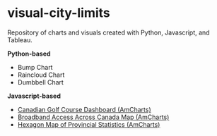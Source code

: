 # visual-city-limits
Repository of charts and visuals created with Python, Javascript, and Tableau.

<strong>Python-based</strong>
- Bump Chart
- Raincloud Chart
- Dumbbell Chart

<strong>Javascript-based</strong>
- <a href="https://fitzpk.github.io/visual-city-limits/javascript/score-golf/score_app.html">Canadian Golf Course Dashboard (AmCharts)</a>
- <a href="https://fitzpk.github.io/visual-city-limits/javascript/hex-map/broadband-access/hex_broadband_map.html">Broadband Access Across Canada Map (AmCharts)</a>
- <a href="https://fitzpk.github.io/visual-city-limits/javascript/hex-map/provincial-stats/hex_prov_map.html">Hexagon Map of Provincial Statistics (AmCharts)</a>
